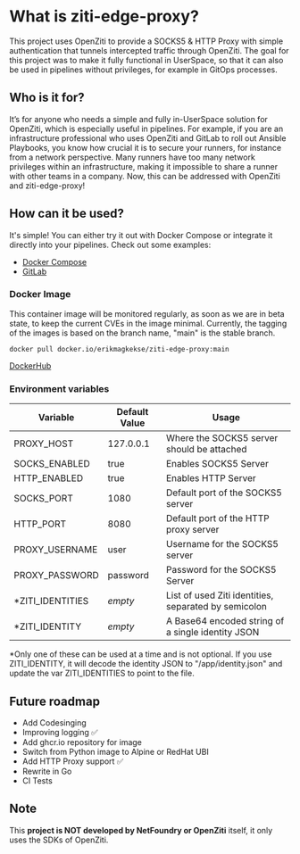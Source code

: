 # What is ziti-edge-proxy?
This project uses OpenZiti to provide a SOCKS5 & HTTP Proxy with simple authentication that tunnels intercepted traffic through OpenZiti.
The goal for this project was to make it fully functional in UserSpace, so that it can also be used in pipelines without privileges, for example in GitOps processes.

## Who is it for?
It’s for anyone who needs a simple and fully in-UserSpace solution for OpenZiti, which is especially useful in pipelines.
For example, if you are an infrastructure professional who uses OpenZiti and GitLab to roll out Ansible Playbooks, you know how crucial it is to secure your runners, for instance from a network perspective.
Many runners have too many network privileges within an infrastructure, making it impossible to share a runner with other teams in a company. Now, this can be addressed with OpenZiti and ziti-edge-proxy!

## How can it be used?
It's simple! You can either try it out with Docker Compose or integrate it directly into your pipelines.
Check out some examples:
- [Docker Compose](https://github.com/erikmagkekse/ziti-edge-proxy/tree/main/examples/docker-compose)
- [GitLab](https://github.com/erikmagkekse/ziti-edge-proxy/tree/main/examples/gitlab)

### Docker Image
This container image will be monitored regularly, as soon as we are in beta state, to keep the current CVEs in the image minimal. Currently, the tagging of the images is based on the branch name, "main" is the stable branch.
```
docker pull docker.io/erikmagkekse/ziti-edge-proxy:main
```
[DockerHub](https://hub.docker.com/r/erikmagkekse/ziti-edge-proxy)

### Environment variables
| Variable         | Default Value     | Usage                                                       |
| ---------------- | ----------------- | ----------------------------------------------------------- |
| PROXY_HOST       | 127.0.0.1         | Where the SOCKS5 server should be attached                  |
| SOCKS_ENABLED    | true              | Enables SOCKS5 Server                                       |
| HTTP_ENABLED     | true              | Enables HTTP Server                                         |
| SOCKS_PORT       | 1080              | Default port of the SOCKS5 server                           |
| HTTP_PORT        | 8080              | Default port of the HTTP proxy server                       |
| PROXY_USERNAME   | user              | Username for the SOCKS5 server                              |
| PROXY_PASSWORD   | password          | Password for the SOCKS5 Server                              |
| *ZITI_IDENTITIES | *empty*           | List of used Ziti identities, separated by semicolon        |
| *ZITI_IDENTITY   | *empty*           | A Base64 encoded string of a single identity JSON           |

\*Only one of these can be used at a time and is not optional. If you use ZITI_IDENTITY, it will decode the identity JSON to "/app/identity.json" and update the var ZITI_IDENTITIES to point to the file.

## Future roadmap
- Add Codesinging
- Improving logging ✅
- Add ghcr.io repository for image
- Switch from Python image to Alpine or RedHat UBI
- Add HTTP Proxy support ✅
- Rewrite in Go
- CI Tests

## Note
This **project is NOT developed by NetFoundry or OpenZiti** itself, it only uses the SDKs of OpenZiti.
